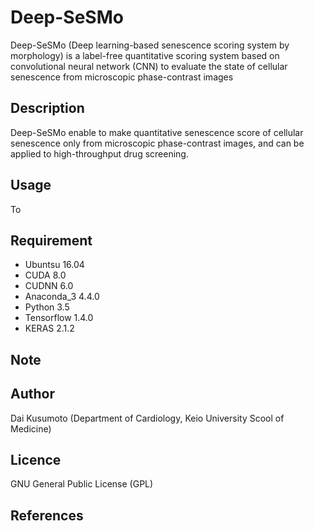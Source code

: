 # Deep-SeSMo

Deep-SeSMo (Deep learning-based senescence scoring system by morphology) is a label-free quantitative scoring system based on convolutional neural network (CNN) to evaluate the state of cellular senescence from microscopic phase-contrast images

## Description

Deep-SeSMo enable to make quantitative senescence score of cellular senescence only from microscopic phase-contrast images, and can be applied to high-throughput drug screening.

## Usage

To 


## Requirement
- Ubuntsu 16.04
- CUDA 8.0
- CUDNN 6.0
- Anaconda_3 4.4.0
- Python 3.5
- Tensorflow 1.4.0
- KERAS 2.1.2

## Note

## Author
Dai Kusumoto (Department of Cardiology, Keio University Scool of Medicine)

## Licence
GNU General Public License (GPL)

## References


